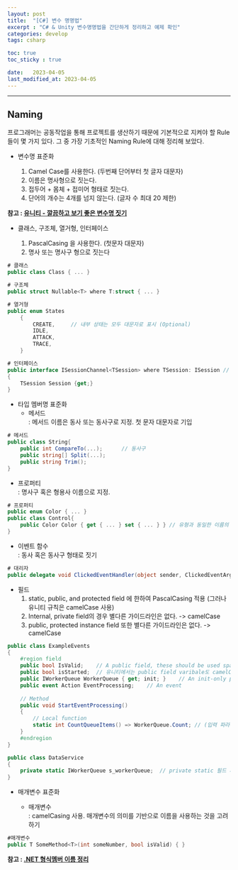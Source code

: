 ```yaml
---
layout: post
title:  "[C#] 변수 명명법"
excerpt : "C# & Unity 변수명명법을 간단하게 정리하고 예제 확인"
categories: develop
tags: csharp

toc: true
toc_sticky : true

date:   2023-04-05
last_modified_at: 2023-04-05
---
```

---

## Naming  
프로그래머는 공동작업을 통해 프로젝트를 생산하기 때문에 기본적으로 지켜야 할 Rule들이 몇 가지 있다. 그 중 가장 기초적인 Naming Rule에 대해 정리해 보았다.

* 변수명 표준화  

  1. Camel Case를 사용한다. (두번째 단어부터 첫 글자 대문자)
  2. 이름은 명사형으로 짓는다.
  3. 접두어 + 몸체 + 접미어 형태로 짓는다.
  4. 단어의 개수는 4개를 넘지 않는다. (글자 수 최대 20 제한)

__참고 : [유니티 - 깔끔하고 보기 좋은 변수명 짓기](https://rito15.github.io/posts/unity-naming-variables-neatly/)__
  
* 클래스, 구조체, 열거형, 인터페이스  
  
  1. PascalCasing 을 사용한다. (첫문자 대문자)
  2. 명사 또는 명사구 형으로 짓는다

```cs
# 클래스
public class Class { ... }
```

```cs
# 구조체
public struct Nullable<T> where T:struct { ... }
```
```cs
# 열거형
public enum States   
    {
        CREATE,     // 내부 상태는 모두 대문자로 표시 (Optional)
        IDLE,
        ATTACK,
        TRACE,
    }
```
```cs
# 인터페이스
public interface ISessionChannel<TSession> where TSession: ISession // 제너릭 T는 대문자
{
    TSession Session {get;}
}
```
* 타입 멤버명 표준화
  - 메서드  
    : 메서드 이름은 동사 또는 동사구로 지정. 첫 문자 대문자로 기입

```cs
# 메서드
public class String{
    public int CompareTo(...);      // 동사구
    public string[] Split(...);
    public string Trim();
}
```
- 프로퍼티  
 : 명사구 혹은 형용사 이름으로 지정.
```cs
# 프로퍼티
public enum Color { ... }
public class Control{
    public Color Color { get { ... } set { ... } } // 유형과 동일한 이름의 프로퍼티도 Not bad!
} 
```
- 이벤트 함수  
  : 동사 혹은 동사구 형태로 짓기
```cs
# 대리자
public delegate void ClickedEventHandler(object sender, ClickedEventArgs e);
```

- 필드  
  1. static, public, and protected field 에 한하여 PascalCasing 적용 (그러나 유니티 규칙은 camelCase 사용) 
  2. Internal, private field의 경우 별다른 가이드라인은 없다. -> camelCase
  3. public, protected instance field 또한 별다른 가이드라인은 없다. -> camelCase

```cs
public class ExampleEvents
{
    #region field
    public bool IsValid;    // A public field, these should be used sparingly
    public bool isStarted;  // 유니티에서는 public field varibale도 camelCase 사용   
    public IWorkerQueue WorkerQueue { get; init; }    // An init-only property
    public event Action EventProcessing;    // An event
    
    // Method
    public void StartEventProcessing()
    {
        // Local function
        static int CountQueueItems() => WorkerQueue.Count; // (입력 파라미터) => { 실행 문장 블럭; }
    }
    #endregion
}

public class DataService
{
    private static IWorkerQueue s_workerQueue;  // private static 필드 사용시 s_ 접두어를 붙이기
}

```

* 매개변수 표준화  
  
  - 매개변수  
: camelCasing 사용. 매개변수의 의미를 기반으로 이름을 사용하는 것을 고려하기
```cs
#매개변수
public T SomeMethod<T>(int someNumber, bool isValid) { }
```

__참고 : [.NET 형식멤버 이름 정리](https://learn.microsoft.com/ko-kr/dotnet/standard/design-guidelines/names-of-type-members)__